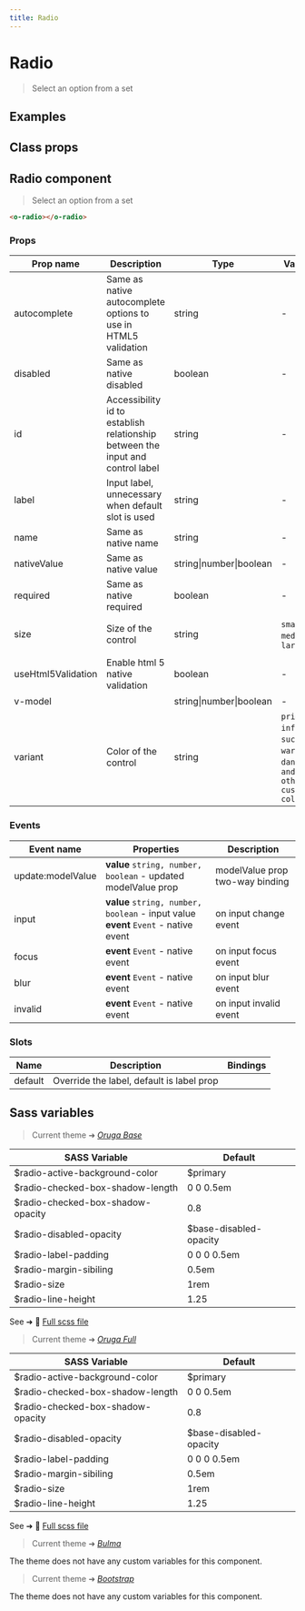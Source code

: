 ```yaml
---
title: Radio
---
```


# Radio

<div class="vp-doc">

> Select an option from a set

<Carbon />
</div>

<div class="vp-example">

## Examples

<example-radio />

</div>
<div class="vp-example">

## Class props

<inspector-radio-viewer />

</div>

<div class="vp-doc">

## Radio component

> Select an option from a set

```html
<o-radio></o-radio>
```

### Props

| Prop name          | Description                                                                    | Type                    | Values                                                                          | Default                                                                                                                                             |
| ------------------ | ------------------------------------------------------------------------------ | ----------------------- | ------------------------------------------------------------------------------- | --------------------------------------------------------------------------------------------------------------------------------------------------- |
| autocomplete       | Same as native autocomplete options to use in HTML5 validation                 | string                  | -                                                                               | <div><small>From <b>config</b>:</small></div><code style='white-space: nowrap; padding: 0;'>radio: {<br>&nbsp;&nbsp;autocomplete: "off"<br>}</code> |
| disabled           | Same as native disabled                                                        | boolean                 | -                                                                               | <code style='white-space: nowrap; padding: 0;'>false</code>                                                                                         |
| id                 | Accessibility id to establish relationship between the input and control label | string                  | -                                                                               | Default function (see source code)                                                                                                                  |
| label              | Input label, unnecessary when default slot is used                             | string                  | -                                                                               |                                                                                                                                                     |
| name               | Same as native name                                                            | string                  | -                                                                               |                                                                                                                                                     |
| nativeValue        | Same as native value                                                           | string\|number\|boolean | -                                                                               |                                                                                                                                                     |
| required           | Same as native required                                                        | boolean                 | -                                                                               | <code style='white-space: nowrap; padding: 0;'>false</code>                                                                                         |
| size               | Size of the control                                                            | string                  | `small`, `medium`, `large`                                                      | <div><small>From <b>config</b>:</small></div><code style='white-space: nowrap; padding: 0;'>radio: {<br>&nbsp;&nbsp;size: undefined<br>}</code>     |
| useHtml5Validation | Enable html 5 native validation                                                | boolean                 | -                                                                               | <div><small>From <b>config</b>:</small></div><code style='white-space: nowrap; padding: 0;'>{<br>&nbsp;&nbsp;useHtml5Validation: true<br>}</code>   |
| v-model            |                                                                                | string\|number\|boolean | -                                                                               |                                                                                                                                                     |
| variant            | Color of the control                                                           | string                  | `primary`, `info`, `success`, `warning`, `danger`, `and any other custom color` | <div><small>From <b>config</b>:</small></div><code style='white-space: nowrap; padding: 0;'>radio: {<br>&nbsp;&nbsp;variant: undefined<br>}</code>  |

### Events

| Event name        | Properties                                                                             | Description                     |
| ----------------- | -------------------------------------------------------------------------------------- | ------------------------------- |
| update:modelValue | **value** `string, number, boolean` - updated modelValue prop                          | modelValue prop two-way binding |
| input             | **value** `string, number, boolean` - input value<br/>**event** `Event` - native event | on input change event           |
| focus             | **event** `Event` - native event                                                       | on input focus event            |
| blur              | **event** `Event` - native event                                                       | on input blur event             |
| invalid           | **event** `Event` - native event                                                       | on input invalid event          |

### Slots

| Name    | Description                               | Bindings |
| ------- | ----------------------------------------- | -------- |
| default | Override the label, default is label prop |          |

</div>

<div class="vp-doc">

## Sass variables

<div class="theme-orugabase">

> Current theme ➜ _[Oruga Base](https://github.com/oruga-ui/theme-oruga)_

| SASS Variable                     | Default                |
| --------------------------------- | ---------------------- |
| $radio-active-background-color    | $primary               |
| $radio-checked-box-shadow-length  | 0 0 0.5em              |
| $radio-checked-box-shadow-opacity | 0.8                    |
| $radio-disabled-opacity           | $base-disabled-opacity |
| $radio-label-padding              | 0 0 0 0.5em            |
| $radio-margin-sibiling            | 0.5em                  |
| $radio-size                       | 1rem                   |
| $radio-line-height                | 1.25                   |

See ➜ 📄 [Full scss file](https://github.com/oruga-ui/theme-oruga/tree/main/src/assets/scss/components/_radio.scss)

</div><div class="theme-orugafull">

> Current theme ➜ _[Oruga Full](https://github.com/oruga-ui/theme-oruga)_

| SASS Variable                     | Default                |
| --------------------------------- | ---------------------- |
| $radio-active-background-color    | $primary               |
| $radio-checked-box-shadow-length  | 0 0 0.5em              |
| $radio-checked-box-shadow-opacity | 0.8                    |
| $radio-disabled-opacity           | $base-disabled-opacity |
| $radio-label-padding              | 0 0 0 0.5em            |
| $radio-margin-sibiling            | 0.5em                  |
| $radio-size                       | 1rem                   |
| $radio-line-height                | 1.25                   |

See ➜ 📄 [Full scss file](https://github.com/oruga-ui/theme-oruga/tree/main/src/assets/scss/components/_radio.scss)

</div><div class="theme-bulma">

> Current theme ➜ _[Bulma](https://github.com/oruga-ui/theme-bulma)_

<p>The theme does not have any custom variables for this component.</p>
</div><div class="theme-bootstrap">

> Current theme ➜ _[Bootstrap](https://github.com/oruga-ui/theme-bootstrap)_

<p>The theme does not have any custom variables for this component.</p>
</div>

</div>
